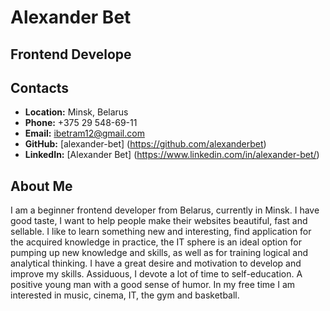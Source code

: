 # __Alexander Bet__

## __Frontend Develope__

## __Contacts__
- __Location:__ Minsk, Belarus
- __Phone:__ +375 29 548-69-11
- __Email:__ ibetram12@gmail.com
- __GitHub:__ [alexander-bet] (https://github.com/alexanderbet)
- __LinkedIn:__ [Alexander Bet] (https://www.linkedin.com/in/alexander-bet/)

## __About Me__
I am a beginner frontend developer from Belarus, currently in Minsk. 
I have good taste, I want to help people make their websites beautiful, fast and sellable.
I like to learn something new and interesting, find application for the acquired knowledge in practice, the IT sphere is an ideal option for pumping up new knowledge and skills, as well as for training logical and analytical thinking.
I have a great desire and motivation to develop and improve my skills.
Assiduous, I devote a lot of time to self-education.
A positive young man with a good sense of humor.
In my free time I am interested in music, cinema, IT, the gym and basketball.
